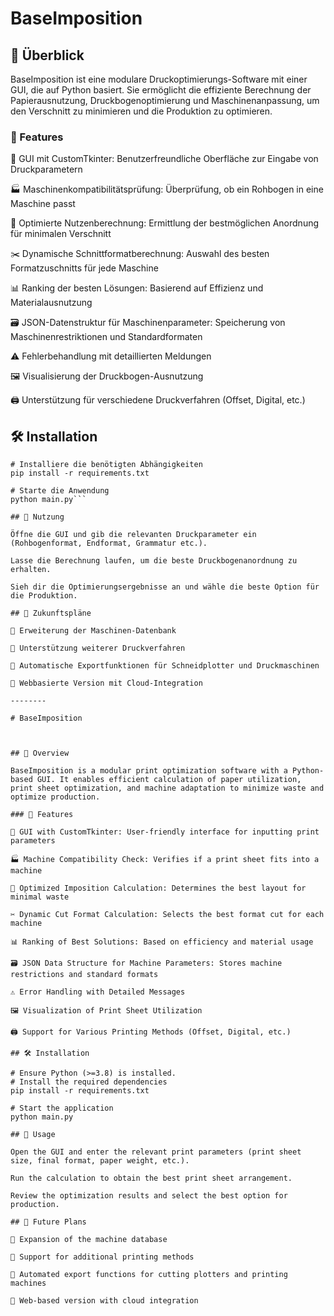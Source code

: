 # BaseImposition



## 📌 Überblick

BaseImposition ist eine modulare Druckoptimierungs-Software mit einer GUI, die auf Python basiert. Sie ermöglicht die effiziente Berechnung der Papierausnutzung, Druckbogenoptimierung und Maschinenanpassung, um den Verschnitt zu minimieren und die Produktion zu optimieren.

### 🚀 Features

🎨 GUI mit CustomTkinter: Benutzerfreundliche Oberfläche zur Eingabe von Druckparametern

🏭 Maschinenkompatibilitätsprüfung: Überprüfung, ob ein Rohbogen in eine Maschine passt

📐 Optimierte Nutzenberechnung: Ermittlung der bestmöglichen Anordnung für minimalen Verschnitt

✂️ Dynamische Schnittformatberechnung: Auswahl des besten Formatzuschnitts für jede Maschine

📊 Ranking der besten Lösungen: Basierend auf Effizienz und Materialausnutzung

🗃️ JSON-Datenstruktur für Maschinenparameter: Speicherung von Maschinenrestriktionen und Standardformaten

⚠️ Fehlerbehandlung mit detaillierten Meldungen

🖼️ Visualisierung der Druckbogen-Ausnutzung

🖨️ Unterstützung für verschiedene Druckverfahren (Offset, Digital, etc.)

## 🛠 Installation

```Stelle sicher, dass Python (>=3.8) installiert ist.
# Installiere die benötigten Abhängigkeiten
pip install -r requirements.txt

# Starte die Anwendung
python main.py```

## 📖 Nutzung

Öffne die GUI und gib die relevanten Druckparameter ein (Rohbogenformat, Endformat, Grammatur etc.).

Lasse die Berechnung laufen, um die beste Druckbogenanordnung zu erhalten.

Sieh dir die Optimierungsergebnisse an und wähle die beste Option für die Produktion.

## 🔮 Zukunftspläne

📌 Erweiterung der Maschinen-Datenbank

📌 Unterstützung weiterer Druckverfahren

📌 Automatische Exportfunktionen für Schneidplotter und Druckmaschinen

📌 Webbasierte Version mit Cloud-Integration

--------

# BaseImposition



## 📌 Overview

BaseImposition is a modular print optimization software with a Python-based GUI. It enables efficient calculation of paper utilization, print sheet optimization, and machine adaptation to minimize waste and optimize production.

### 🚀 Features

🎨 GUI with CustomTkinter: User-friendly interface for inputting print parameters

🏭 Machine Compatibility Check: Verifies if a print sheet fits into a machine

📐 Optimized Imposition Calculation: Determines the best layout for minimal waste

✂️ Dynamic Cut Format Calculation: Selects the best format cut for each machine

📊 Ranking of Best Solutions: Based on efficiency and material usage

🗃️ JSON Data Structure for Machine Parameters: Stores machine restrictions and standard formats

⚠️ Error Handling with Detailed Messages

🖼️ Visualization of Print Sheet Utilization

🖨️ Support for Various Printing Methods (Offset, Digital, etc.)

## 🛠 Installation

# Ensure Python (>=3.8) is installed.
# Install the required dependencies
pip install -r requirements.txt

# Start the application
python main.py

## 📖 Usage

Open the GUI and enter the relevant print parameters (print sheet size, final format, paper weight, etc.).

Run the calculation to obtain the best print sheet arrangement.

Review the optimization results and select the best option for production.

## 🔮 Future Plans

📌 Expansion of the machine database

📌 Support for additional printing methods

📌 Automated export functions for cutting plotters and printing machines

📌 Web-based version with cloud integration

